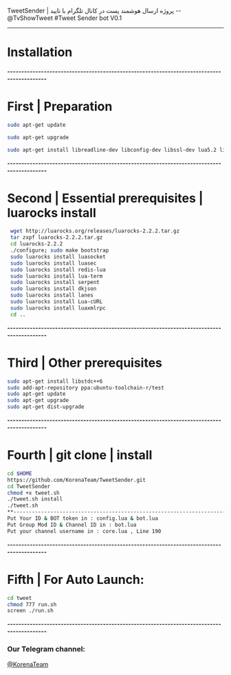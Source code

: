 TweetSender | پروژه ارسال هوشمند پست در کانال تلگرام با تایید  -- @TvShowTweet
#Tweet Sender bot V0.1
* * *

# Installation  
**------------------------------------------------------------------------------------------**
# First | Preparation
```sh
sudo apt-get update

sudo apt-get upgrade

sudo apt-get install libreadline-dev libconfig-dev libssl-dev lua5.2 liblua5.2-dev libevent-dev make unzip git redis-server g++ libjansson-dev libpython-dev expat libexpat1-dev tmux subversion
```
**------------------------------------------------------------------------------------------**
# Second | Essential prerequisites | luarocks install
```sh
 wget http://luarocks.org/releases/luarocks-2.2.2.tar.gz
 tar zxpf luarocks-2.2.2.tar.gz
 cd luarocks-2.2.2
 ./configure; sudo make bootstrap
 sudo luarocks install luasocket
 sudo luarocks install luasec
 sudo luarocks install redis-lua
 sudo luarocks install lua-term
 sudo luarocks install serpent
 sudo luarocks install dkjson
 sudo luarocks install lanes
 sudo luarocks install Lua-cURL
 sudo luarocks install luaxmlrpc
 cd ..
```
**------------------------------------------------------------------------------------------**
# Third | Other prerequisites
```sh
sudo apt-get install libstdc++6
sudo add-apt-repository ppa:ubuntu-toolchain-r/test 
sudo apt-get update
sudo apt-get upgrade
sudo apt-get dist-upgrade
```
**------------------------------------------------------------------------------------------**
# Fourth | git clone | install
```sh
cd $HOME
https://github.com/KorenaTeam/TweetSender.git
cd TweetSender
chmod +x tweet.sh
./tweet.sh install
./tweet.sh 
**------------------------------------------------------------------------------------------**
Put Your ID & BOT token in : config.lua & bot.lua
Put Group Mod ID & Channel ID in : bot.lua
Put your channel username in : core.lua , Line 190
```
**------------------------------------------------------------------------------------------**
# Fifth | For Auto Launch:
```sh
cd tweet
chmod 777 run.sh
screen ./run.sh
```
**------------------------------------------------------------------------------------------**
### Our Telegram channel:
[@KorenaTeam](https://telegram.me/korenateam)
